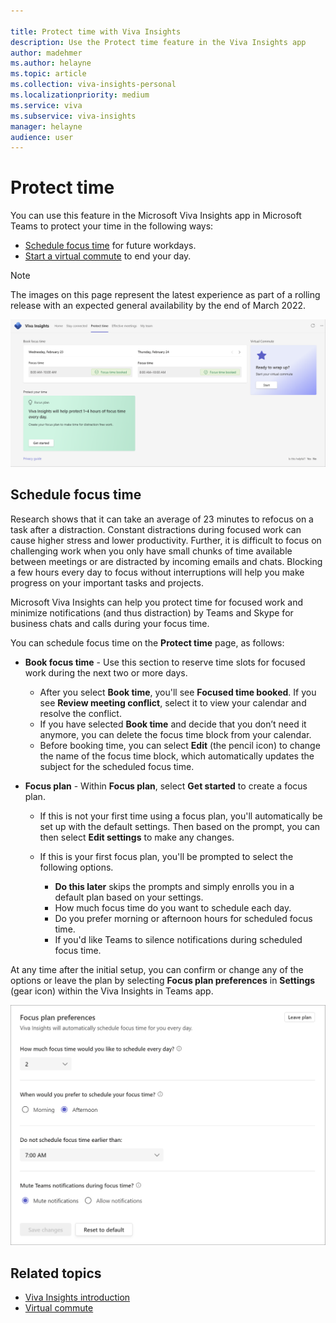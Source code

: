 ```yaml
---

title: Protect time with Viva Insights
description: Use the Protect time feature in the Viva Insights app  
author: madehmer
ms.author: helayne
ms.topic: article
ms.collection: viva-insights-personal
ms.localizationpriority: medium 
ms.service: viva
ms.subservice: viva-insights
manager: helayne
audience: user
---
```


# Protect time

You can use this feature in the Microsoft Viva Insights app in Microsoft Teams to protect your time in the following ways:

* [Schedule focus time](#schedule-focus-time) for future workdays.
* [Start a virtual commute](viva-insights-virtual-commute.md) to end your day.

>[!Note]
>The images on this page represent the latest experience as part of a rolling release with an expected general availability by the end of March 2022.

![Protect time screenshot.](Images/protect-t3.png)

## Schedule focus time

Research shows that it can take an average of 23 minutes to refocus on a task after a distraction. Constant distractions during focused work can cause higher stress and lower productivity. Further, it is difficult to focus on challenging work when you only have small chunks of time available between meetings or are distracted by incoming emails and chats. Blocking a few hours every day to focus without interruptions will help you make progress on your important tasks and projects.

Microsoft Viva Insights can help you protect time for focused work and minimize notifications (and thus distraction) by Teams and Skype for business chats and calls during your focus time.

You can schedule focus time on the **Protect time** page, as follows:

* **Book focus time** - Use this section to reserve time slots for focused work during the next two or more days.

  * After you select **Book time**, you'll see **Focused time booked**. If you see **Review meeting conflict**, select it to view your calendar and resolve the conflict.
  * If you have selected **Book time** and decide that you don’t need it anymore, you can delete the focus time block from your calendar.
  * Before booking time, you can select **Edit** (the pencil icon) to change the name of the focus time block, which automatically updates the subject for the scheduled focus time.

* **Focus plan** - Within **Focus plan**, select **Get started** to create a focus plan.

  * If this is not your first time using a focus plan, you'll automatically be set up with the default settings. Then based on the prompt, you can then select **Edit settings** to make any changes.
  * If this is your first focus plan, you'll be prompted to select the following options.

    * **Do this later** skips the prompts and simply enrolls you in a default plan based on your settings.
    * How much focus time do you want to schedule each day.
    * Do you prefer morning or afternoon hours for scheduled focus time.
    * If you'd like Teams to silence notifications during scheduled focus time.

At any time after the initial setup, you can confirm or change any of the options or leave the plan by selecting **Focus plan preferences** in **Settings** (gear icon) within the Viva Insights in Teams app.

![Book focus time.](Images/pt-focus-3.png)

## Related topics

* [Viva Insights introduction](viva-teams-app.md)
* [Virtual commute](viva-insights-virtual-commute.md)
